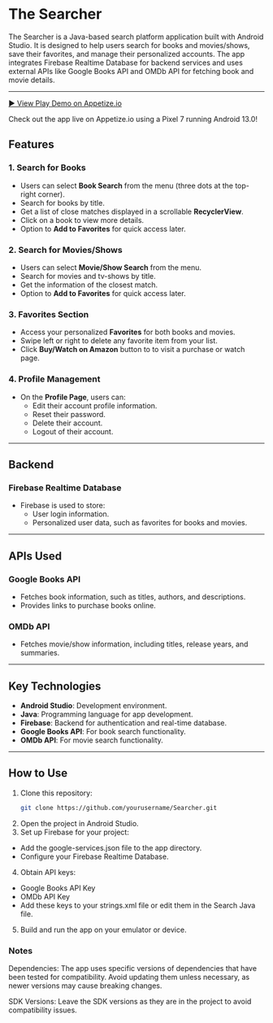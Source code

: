 # The Searcher

The Searcher is a Java-based search platform application built with Android Studio. It is designed to help users search for books and movies/shows, save their favorites, and manage their personalized accounts. The app integrates Firebase Realtime Database for backend services and uses external APIs like Google Books API and OMDb API for fetching book and movie details.

---
[▶ View Play Demo on Appetize.io](https://appetize.io/app/b_gmqe24sxhfileu2ti7ni2oun2y?device=pixel7&osVersion=13.0)

Check out the app live on Appetize.io using a Pixel 7 running Android 13.0!
## Features

### 1. **Search for Books**
- Users can select **Book Search** from the menu (three dots at the top-right corner).
- Search for books by title.
- Get a list of close matches displayed in a scrollable **RecyclerView**.
- Click on a book to view more details.
- Option to **Add to Favorites** for quick access later.

### 2. **Search for Movies/Shows**
- Users can select **Movie/Show Search** from the menu.
- Search for movies and tv-shows by title.
- Get the information of the closest match. 
- Option to **Add to Favorites** for quick access later.

### 3. **Favorites Section**
- Access your personalized **Favorites** for both books and movies.
- Swipe left or right to delete any favorite item from your list.
- Click **Buy/Watch on Amazon** button to to visit a purchase or watch page.
  
### 4. **Profile Management**
- On the **Profile Page**, users can:
  - Edit their account profile information.
  - Reset their password.
  - Delete their account.
  - Logout of their account.

---

## Backend

### **Firebase Realtime Database**
- Firebase is used to store:
  - User login information.
  - Personalized user data, such as favorites for books and movies.

---

## APIs Used

### **Google Books API**
- Fetches book information, such as titles, authors, and descriptions.
- Provides links to purchase books online.

### **OMDb API**
- Fetches movie/show information, including titles, release years, and summaries.

---

## Key Technologies

- **Android Studio**: Development environment.
- **Java**: Programming language for app development.
- **Firebase**: Backend for authentication and real-time database.
- **Google Books API**: For book search functionality.
- **OMDb API**: For movie search functionality.

---

## How to Use

1. Clone this repository:
   ```bash
   git clone https://github.com/yourusername/Searcher.git

2. Open the project in Android Studio.
3. Set up Firebase for your project:
  - Add the google-services.json file to the app directory.
  - Configure your Firebase Realtime Database.
4. Obtain API keys:
  - Google Books API Key
  - OMDb API Key
  - Add these keys to your strings.xml file or edit them in the Search Java file.
5. Build and run the app on your emulator or device.

### Notes
Dependencies: The app uses specific versions of dependencies that have been tested for compatibility. Avoid updating them unless necessary, as newer versions may cause breaking changes.

SDK Versions: Leave the SDK versions as they are in the project to avoid compatibility issues.

